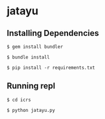 # jatayu

## Installing Dependencies

`$ gem install bundler`

`$ bundle install`

`$ pip install -r requirements.txt`

## Running repl 

`$ cd icrs`

`$ python jatayu.py`
